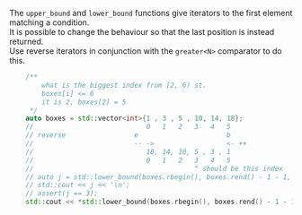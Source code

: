 The `upper_bound` and `lower_bound` functions give iterators to the first element matching a condition.  
It is possible to change the behaviour so that the last position is instead returned.  
Use reverse iterators in conjunction with the `greater<N>` comparator to do this.

```cpp
    /**
        what is the biggest index from [2, 6) st.
        boxes[i] <= 6
        it is 2, boxes[2] = 5
     */
    auto boxes = std::vector<int>{1 , 3 , 5 , 10, 14, 18};
    //                            0   1   2   3   4   5
    // reverse                 e                      b
    //                         -- ->                  <- ++
    //                            18, 14, 10, 5 , 3 , 1
    //                            0   1   2   3   4   5
    //                                        ^ should be this index
    // auto j = std::lower_bound(boxes.rbegin(), boxes.rend() - 1 - 1, 6) - boxes.rbegin();
    // std::cout << j << '\n';
    // assert(j == 3);
    std::cout << *std::lower_bound(boxes.rbegin(), boxes.rend() - 1 - 1, 6, std::greater<int>()) << '\n';
```
